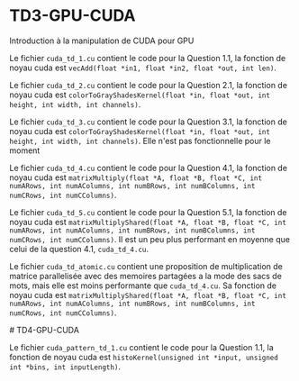 # TD3-GPU-CUDA

Introduction à la manipulation de CUDA pour GPU

Le fichier `cuda_td_1.cu` contient le code pour la Question 1.1, la fonction de noyau cuda est
`vecAdd(float *in1, float *in2, float *out, int len)`.

Le fichier `cuda_td_2.cu` contient le code pour la Question 2.1, la fonction de noyau cuda est
`colorToGrayShadesKernel(float *in, float *out, int height, int width, int channels)`.

Le fichier `cuda_td_3.cu` contient le code pour la Question 3.1, la fonction de noyau cuda est
`colorToGrayShadesKernel(float *in, float *out, int height, int width, int channels)`. Elle n'est pas fonctionnelle
pour le moment

Le fichier `cuda_td_4.cu` contient le code pour la Question 4.1, la fonction de noyau cuda est
`matrixMultiply(float *A, float *B, float *C, int numARows,
                                int numAColumns, int numBRows,
                                int numBColumns, int numCRows,
                                int numCColumns)`.

Le fichier `cuda_td_5.cu` contient le code pour la Question 5.1, la fonction de noyau cuda est
`matrixMultiplyShared(float *A, float *B, float *C,
                                      int numARows, int numAColumns,
                                      int numBRows, int numBColumns,
                                      int numCRows, int numCColumns)`.
Il est un peu plus performant en moyenne que celui de la question 4.1, `cuda_td_4.cu`.
                                
Le fichier `cuda_td_atomic.cu` contient une proposition de multiplication de matrice parallelisée avec des memoires
partagées a la mode des sacs de mots, mais elle est moins performante que `cuda_td_4.cu`. Sa fonction de noyau cuda est
`matrixMultiplyShared(float *A, float *B, float *C,
                                      int numARows, int numAColumns,
                                      int numBRows, int numBColumns,
                                      int numCRows, int numCColumns)`.

# TD4-GPU-CUDA

Le fichier `cuda_pattern_td_1.cu` contient le code pour la Question 1.1, la fonction de noyau cuda est
`histoKernel(unsigned int *input, unsigned int *bins, int inputLength)`.
